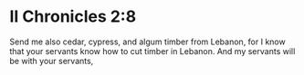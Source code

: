 # II Chronicles 2:8

Send me also cedar, cypress, and algum timber from Lebanon, for I know that your servants know how to cut timber in Lebanon. And my servants will be with your servants,
